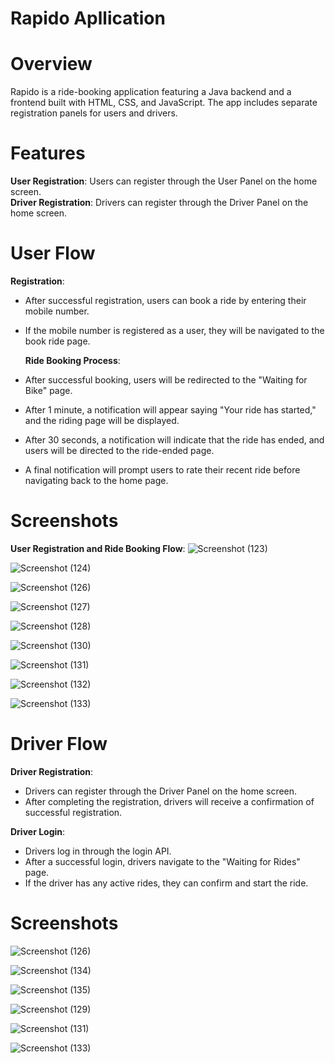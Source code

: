# Rapido Apllication
# Overview
Rapido is a ride-booking application featuring a Java backend and a frontend built with HTML, CSS, and JavaScript. The app includes separate registration panels for users and drivers.

# Features
**User Registration**: Users can register through the User Panel on the home screen.<br>
**Driver Registration**: Drivers can register through the Driver Panel on the home screen.
# User Flow
 **Registration**:

+ After successful registration, users can book a ride by entering their mobile number.<br>
+ If the mobile number is registered as a user, they will be navigated to the book ride page.<br>
        

  **Ride Booking Process**:

+ After successful booking, users will be redirected to the "Waiting for Bike" page.<br>
+ After 1 minute, a notification will appear saying "Your ride has started," and the riding page will be displayed.<br>
+ After 30 seconds, a notification will indicate that the ride has ended, and users will be directed to the ride-ended page.<br>
+ A final notification will prompt users to rate their recent ride before navigating back to the home page.<br>

# Screenshots
**User Registration and Ride Booking Flow**:
![Screenshot (123)](https://github.com/user-attachments/assets/dc603226-c647-40b7-8b88-165484f8a4d1)

![Screenshot (124)](https://github.com/user-attachments/assets/20f2b5c3-e2b5-40f6-891f-d625be1e6478)

![Screenshot (126)](https://github.com/user-attachments/assets/8e13075b-10b6-4ac9-a272-00936ddac540)

![Screenshot (127)](https://github.com/user-attachments/assets/bce5dc2b-ce04-4380-ab81-8fa893eeaf1b)

![Screenshot (128)](https://github.com/user-attachments/assets/a4d28360-57d2-427d-98e0-d0f6f041c282)

![Screenshot (130)](https://github.com/user-attachments/assets/3d195963-129c-4c4c-a24a-3e4dc4e2f51e)

![Screenshot (131)](https://github.com/user-attachments/assets/7d721e4f-b194-4453-baee-c3ac40c1e3ba)

![Screenshot (132)](https://github.com/user-attachments/assets/9c18d1ca-cb27-4236-a4e0-f9b72fcff4c8)

![Screenshot (133)](https://github.com/user-attachments/assets/1d34f9b7-be46-449c-9032-6719b8b104ed)

# Driver Flow
**Driver Registration**:

+ Drivers can register through the Driver Panel on the home screen.<br>
+ After completing the registration, drivers will receive a confirmation of successful registration.<br>


**Driver Login**:

+ Drivers log in through the login API.<br>
+ After a successful login, drivers navigate to the "Waiting for Rides" page.<br>
+ If the driver has any active rides, they can confirm and start the ride.<br>

# Screenshots
![Screenshot (126)](https://github.com/user-attachments/assets/f2810a53-a64f-4835-aae0-0a77a587e756)

![Screenshot (134)](https://github.com/user-attachments/assets/81028d14-6b4b-4269-ba60-c3c2517a390e)

![Screenshot (135)](https://github.com/user-attachments/assets/6aa49788-18bd-4844-a4c6-f28c12e72ad1)

![Screenshot (129)](https://github.com/user-attachments/assets/0483795b-afa2-43ac-aca0-26144040875b)

![Screenshot (131)](https://github.com/user-attachments/assets/eac38954-bb37-4a63-890a-eb42f00e9f93)

![Screenshot (133)](https://github.com/user-attachments/assets/53832f04-d0f8-4276-b923-43ca791bb50f)













